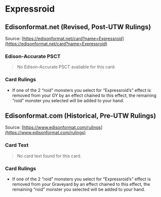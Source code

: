 # Expressroid

## Edisonformat.net (Revised, Post-UTW Rulings)

Source: [https://edisonformat.net/card?name=Expressroid](https://edisonformat.net/card?name=Expressroid)

### Edison-Accurate PSCT

> No Edison-Accurate PSCT available for this card.

### Card Rulings

*   If one of the 2 “roid” monsters you select for “Expressroid’s” effect is removed from your GY by an effect chained to this effect, the remaining “roid” monster you selected will be added to your hand.


## Edisonformat.com (Historical, Pre-UTW Rulings)

Source: [https://www.edisonformat.com/rulings](https://www.edisonformat.com/rulings)

### Card Text

> No card text found for this card.

### Card Rulings

*   If one of the 2 “roid” monsters you select for “Expressroid’s” effect is removed from your Graveyard by an effect chained to this effect, the remaining “roid” monster you selected will be added to your hand.


